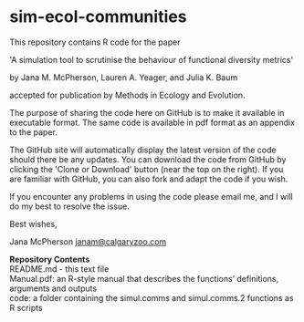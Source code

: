 # sim-ecol-communities

This repository contains R code for the paper

'A simulation tool to scrutinise the behaviour of functional diversity metrics'

by Jana M. McPherson, Lauren A. Yeager, and Julia K. Baum

accepted for publication by Methods in Ecology and Evolution. 


The purpose of sharing the code here on GitHub is to make it available in executable format. The same code is available in pdf format as an appendix to the paper.

The GitHub site will automatically display the latest version of the code should there be any updates. You can download the code from GitHub by clicking the 'Clone or Download' button (near the top on the right). If you are familiar with GitHub, you can also fork and adapt the code if you wish.

If you encounter any problems in using the code please email me, and I will do my best to resolve the issue. 

Best wishes,

Jana McPherson
janam@calgaryzoo.com

**Repository Contents**  
README.md - this text file  
Manual.pdf: an R-style manual that describes the functions’ definitions, arguments and outputs  
code: a folder containing the simul.comms and simul.comms.2 functions as R scripts  
